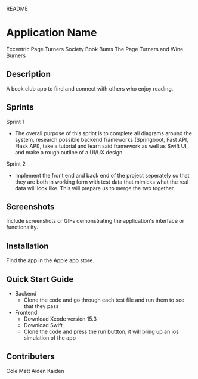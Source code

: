 README
# Application Name

Eccentric Page Turners Society
Book Bums
The Page Turners and Wine Burners

## Description

A book club app to find and connect with others who enjoy reading. 

## Sprints

Sprint 1
- The overall purpose of this sprint is to complete all diagrams around the system, research possible backend frameworks
(Springboot, Fast API, Flask API), take a tutorial and learn said framework as well as Swift UI, and make a rough outline of a UI/UX design. 

Sprint 2
- Implement the front end and back end of the project seperately so that they are both in working form with test data that mimicks what the real data will look like. This will prepare us to merge the two together.

## Screenshots

Include screenshots or GIFs demonstrating the application's interface or functionality.

## Installation

Find the app in the Apple app store.

## Quick Start Guide
- Backend
  - Clone the code and go through each test file and run them to see that they pass
- Frontend
  - Download Xcode version 15.3
  - Download Swift
  - Clone the code and press the run buttton, it will bring up an ios simulation of the app 


## Contributers

Cole 
Matt
Aiden
Kaiden








